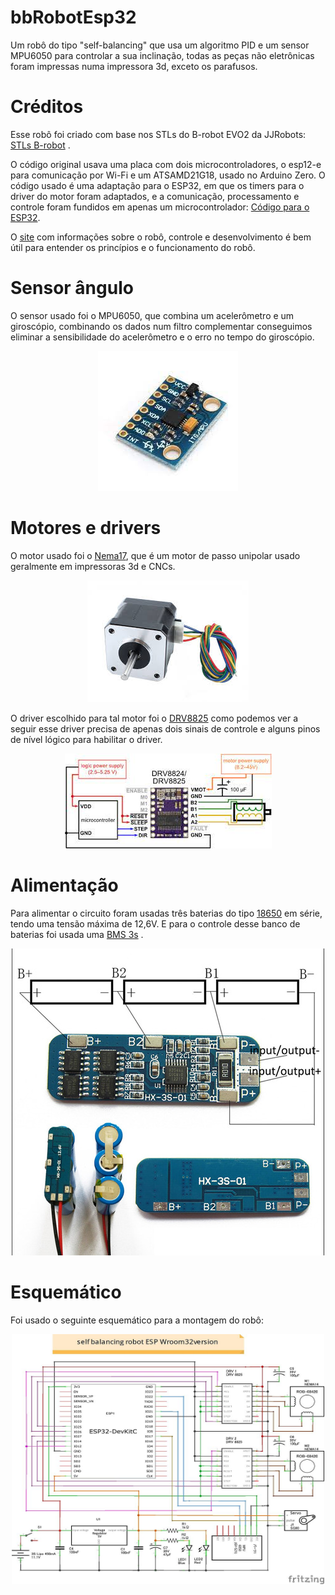 # bbRobotEsp32
Um robô do tipo "self-balancing" que usa um algoritmo PID e um sensor MPU6050 para controlar a sua inclinação, todas as peças não eletrônicas foram impressas numa impressora 3d, exceto os parafusos.
# Créditos
Esse robô foi criado com base nos STLs do B-robot EVO2 da JJRobots: [STLs B-robot](https://www.thingiverse.com/thing:2306541) .

O código original usava uma placa com dois microcontroladores, o esp12-e para comunicação por Wi-Fi e um ATSAMD21G18, usado no Arduino Zero. O código usado é uma adaptação para o ESP32, em que os timers para o driver do motor foram adaptados, e a comunicação, processamento e controle foram fundidos em apenas um microcontrolador: [Código para o ESP32](https://github.com/ghmartin77/B-ROBOT_EVO2_ESP32).

O [site](https://www.jjrobots.com/much-more-than-a-self-balancing-robot/) com informações sobre o robô, controle e desenvolvimento é bem útil para entender os princípios e o funcionamento do robô. 

# Sensor ângulo
O sensor usado foi o MPU6050, que combina um acelerômetro e um giroscópio, combinando os dados num filtro complementar conseguimos eliminar a sensibilidade do acelerômetro e o erro no tempo do giroscópio.

<p align="center">
  <img src="https://github.com/JoaoYukio/bbRobotEsp32/blob/main/Mpu6050.jfif">
  
 # Motores e drivers
 O motor usado foi o [Nema17](https://www.curtocircuito.com.br/motor-de-passo-nema-17-4-8-kgf-cm-1-0a.html), que é um motor de passo unipolar usado geralmente em impressoras 3d e CNCs.
 
<p align="center">
  <img src="https://github.com/JoaoYukio/bbRobotEsp32/blob/main/nema17.jfif">

 O driver escolhido para tal motor foi o [DRV8825](https://www.curtocircuito.com.br/catalog/product/view/id/602/s/driver-motor-passo-drv8825/) como podemos ver a seguir esse driver precisa de apenas dois sinais de controle e alguns pinos de nível lógico para habilitar o driver.

<p align="center">
  <img src="https://github.com/JoaoYukio/bbRobotEsp32/blob/main/drv8825_pinout.jfif">
 
 # Alimentação
 Para alimentar o circuito foram usadas três baterias do tipo [18650](https://produto.mercadolivre.com.br/MLB-1180892186-bateria-18650-samsung-22p-original-2200mah-kit-4-_JM?matt_tool=87716990&matt_word=&matt_source=google&matt_campaign_id=12413740998&matt_ad_group_id=119070072438&matt_match_type=&matt_network=g&matt_device=c&matt_creative=500702333978&matt_keyword=&matt_ad_position=&matt_ad_type=pla&matt_merchant_id=286070357&matt_product_id=MLB1180892186&matt_product_partition_id=337120033364&matt_target_id=pla-337120033364&gclid=Cj0KCQjw6-SDBhCMARIsAGbI7UikUZ_6_U8vLhcKe0_e3_CLAEMUrqb8R12e0rYv31URLC03qVRrQAsaAkiAEALw_wcB) em série, tendo uma tensão máxima de 12,6V. E para o controle desse banco de baterias foi usada uma [BMS 3s](https://www.curtocircuito.com.br/catalog/product/view/id/1460/s/carregador-de-bateria-li-ion-protecao-bms-3s-10a/) .
  
<p align="center">
  <img src="https://github.com/JoaoYukio/bbRobotEsp32/blob/main/Baterias.jpg">
  
  # Esquemático
  Foi usado o seguinte esquemático para a montagem do robô:
  <p align="center">
  <img src="https://github.com/JoaoYukio/bbRobotEsp32/blob/main/esquem%C3%A1tico.jpg" height ="400" width ="500">
